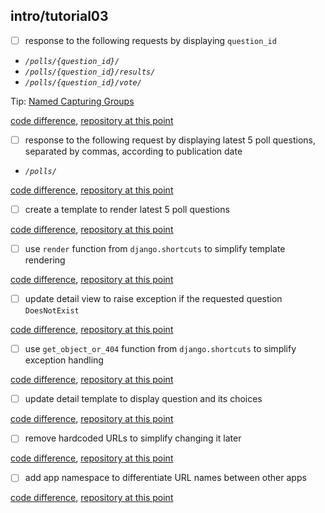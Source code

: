 ## intro/tutorial03
- [ ] response to the following requests by displaying `question_id`
 - *`/polls/{question_id}/`*
 - *`/polls/{question_id}/results/`*
 - *`/polls/{question_id}/vote/`*

 Tip: [Named Capturing Groups](http://www.regular-expressions.info/named.html)

 [code difference](https://github.com/bkmagnetron/django-tutorial-docker/commit/9eaad4bcfc951ed72c17041b894b58f78559a144),
 [repository at this point](https://github.com/bkmagnetron/django-tutorial-docker/tree/9eaad4bcfc951ed72c17041b894b58f78559a144)

- [ ] response to the following request by displaying
latest 5 poll questions,
separated by commas,
according to publication date
 - *`/polls/`*

 [code difference](https://github.com/bkmagnetron/django-tutorial-docker/commit/b26f352d570b99d053da891a14015111479e8d19),
 [repository at this point](https://github.com/bkmagnetron/django-tutorial-docker/tree/b26f352d570b99d053da891a14015111479e8d19)

- [ ] create a template to render latest 5 poll questions

 [code difference](https://github.com/bkmagnetron/django-tutorial-docker/commit/f4553b589fc60d9b60ad817606fb35c3616706d8),
 [repository at this point](https://github.com/bkmagnetron/django-tutorial-docker/tree/f4553b589fc60d9b60ad817606fb35c3616706d8)

- [ ] use `render` function from `django.shortcuts` to simplify template rendering

 [code difference](https://github.com/bkmagnetron/django-tutorial-docker/commit/a724a7dcac4e98660f3d3e6499c42d53a043451b),
 [repository at this point](https://github.com/bkmagnetron/django-tutorial-docker/tree/a724a7dcac4e98660f3d3e6499c42d53a043451b)

- [ ] update detail view to raise exception if the requested question `DoesNotExist`

 [code difference](https://github.com/bkmagnetron/django-tutorial-docker/commit/0e09e7347c5faf4e1f40c7c15eaf4ded30753f42),
 [repository at this point](https://github.com/bkmagnetron/django-tutorial-docker/tree/0e09e7347c5faf4e1f40c7c15eaf4ded30753f42)

- [ ] use `get_object_or_404` function from `django.shortcuts` to simplify exception handling

 [code difference](https://github.com/bkmagnetron/django-tutorial-docker/commit/ae8dbeb620431fc5509df771099ea92c870d87a5),
 [repository at this point](https://github.com/bkmagnetron/django-tutorial-docker/tree/ae8dbeb620431fc5509df771099ea92c870d87a5)

- [ ] update detail template to display question and its choices

 [code difference](https://github.com/bkmagnetron/django-tutorial-docker/commit/c83c5e78efa1836c4bf8d68a1c2d4b5d1a036a85),
 [repository at this point](https://github.com/bkmagnetron/django-tutorial-docker/tree/c83c5e78efa1836c4bf8d68a1c2d4b5d1a036a85)

- [ ] remove hardcoded URLs to simplify changing it later

 [code difference](https://github.com/bkmagnetron/django-tutorial-docker/commit/ec2d59cd7e74628de10525be33b7b7cf07f45eb2),
 [repository at this point](https://github.com/bkmagnetron/django-tutorial-docker/tree/ec2d59cd7e74628de10525be33b7b7cf07f45eb2)

- [ ] add app namespace to differentiate URL names between other apps

 [code difference](https://github.com/bkmagnetron/django-tutorial-docker/commit/eec00b0235ef9dc7f47104494191d5f52e746f35),
 [repository at this point](https://github.com/bkmagnetron/django-tutorial-docker/tree/eec00b0235ef9dc7f47104494191d5f52e746f35)
